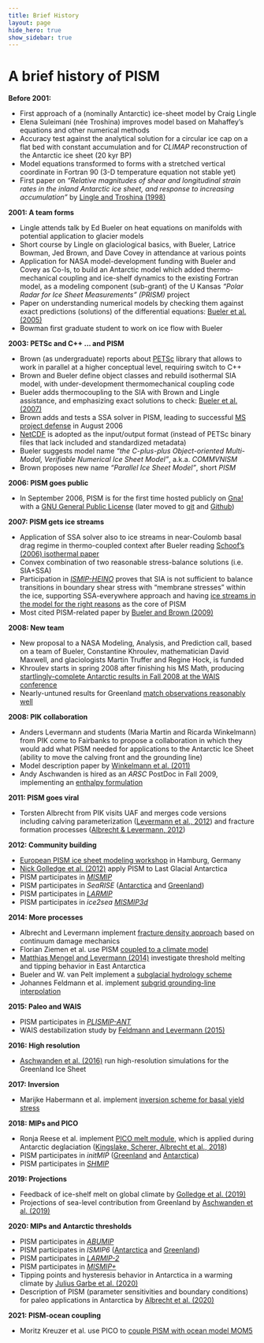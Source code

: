 ```yaml
---
title: Brief History
layout: page
hide_hero: true
show_sidebar: true
---
```


# A brief history of PISM

**Before 2001:**

* First approach of a (nominally Antarctic) ice-sheet model by Craig Lingle
* Elena Suleimani (née Troshina) improves model based on Mahaffey’s equations and other numerical methods
* Accuracy test against the analytical solution for a circular ice cap on a flat bed with constant accumulation and for *CLIMAP* reconstruction of the Antarctic ice sheet (20 kyr BP)
* Model equations transformed to forms with a stretched vertical coordinate in Fortran 90 (3-D temperature equation not stable yet)
* First paper on *“Relative magnitudes of shear and longitudinal strain rates in the inland Antarctic ice sheet, and response to increasing accumulation”* by [Lingle and Troshina (1998)](https://doi.org/10.3189/1998AoG27-1-187-193)

**2001: A team forms**

* Lingle attends talk by Ed Bueler on heat equations on manifolds with potential application to glacier models
* Short course by Lingle on glaciological basics, with Bueler, Latrice Bowman, Jed Brown, and Dave Covey in attendance at various points
* Application for NASA model-development funding with Bueler and Covey as Co-Is, to build an Antarctic model which added thermo-mechanical coupling and ice-shelf dynamics to the existing Fortran model, as a modeling component (sub-grant) of the U Kansas *“Polar Radar for Ice Sheet Measurements” (PRISM)* project
* Paper on understanding numerical models by checking them against exact predictions (solutions) of the differential equations: [Bueler et al. (2005)](https://doi.org/10.3189/172756505781829449)
* Bowman first graduate student to work on ice flow with Bueler

**2003: PETSc and C++ ... and PISM**

* Brown (as undergraduate) reports about [PETSc](http://www.mcs.anl.gov/petsc/) library that allows to work in parallel at a higher conceptual level, requiring switch to C++
* Brown and Bueler define object classes and rebuild isothermal SIA model, with under-development thermomechanical coupling code
* Bueler adds thermocoupling to the SIA with Brown and Lingle assistance, and emphasizing exact solutions to check: [Bueler et al. (2007)](https://doi.org/10.3189/002214307783258396)
* Brown adds and tests a SSA solver in PISM, leading to successful [MS project defense](http://pism.github.io/uaf-iceflow/slidesJBrown.pdf) in August 2006
* [NetCDF](http://www.unidata.ucar.edu/software/netcdf/) is adopted as the input/output format (instead of PETSc binary files that lack included and standardized metadata)
* Bueler suggests model name *“the C-plus-plus Object-oriented Multi-Modal, Verifiable Numerical Ice Sheet Model”*, a.k.a. *COMMVNISM*
* Brown proposes new name *“Parallel Ice Sheet Model”*, short *PISM*

**2006: PISM goes public**

* In September 2006, PISM is for the first time hosted publicly on [Gna!](https://en.wikipedia.org/wiki/Gna) with a [GNU General Public License](https://en.wikipedia.org/wiki/GNU_General_Public_License) (later moved to [git](https://git-scm.com/) and [Github](https://github.com/))

**2007: PISM gets ice streams**

* Application of SSA solver also to ice streams in near-Coulomb basal drag regime in thermo-coupled context after Bueler reading [Schoof’s (2006) isothermal paper](https://doi.org/10.1017/S0022112006009591)
* Convex combination of two reasonable stress-balance solutions (i.e. SIA+SSA)
* Participation in [*ISMIP-HEINO*](https://doi.org/10.3189/002214310792447789) proves that SIA is not sufficient to balance transitions in boundary shear stress with “membrane stresses” within the ice, supporting SSA-everywhere approach and having [ice streams in the model for the right reasons](http://pism.github.io/uaf-iceflow/talkagu.pdf) as the core of PISM
* Most cited PISM-related paper by [Bueler and Brown (2009)](https://doi.org/10.1029/2008JF001179)

**2008: New team**

* New proposal to a NASA Modeling, Analysis, and Prediction call, based on a team of Bueler, Constantine Khroulev, mathematician David Maxwell, and glaciologists Martin Truffer and Regine Hock, is funded
* Khroulev starts in spring 2008 after finishing his MS Math, producing [startlingly-complete Antarctic results in Fall 2008 at the WAIS conference](http://pism.github.io/uaf-iceflow/khroulev_final.pdf)
* Nearly-untuned results for Greenland [match observations reasonably well](http://pism.github.io/uaf-iceflow/BKAJS_submit2_twocolumn.pdf)

**2008: PIK collaboration**

* Anders Levermann and students (Maria Martin and Ricarda Winkelmann) from PIK come to Fairbanks to propose a collaboration in which they would add what PISM needed for applications to the Antarctic Ice Sheet (ability to move the calving front and the grounding line)
* Model description paper by [Winkelmann et al. (2011)](https://doi.org/10.5194/tc-5-715-2011)
* Andy Aschwanden is hired as an *ARSC* PostDoc in Fall 2009, implementing an [enthalpy formulation](https://doi.org/10.3189/2012JoG11J088)

**2011: PISM goes viral**

* Torsten Albrecht from PIK visits UAF and merges code versions including calving parameterization ([Levermann et al., 2012](https://doi.org/10.5194/tc-6-273-2012)) and fracture formation processes ([Albrecht & Levermann, 2012](https://doi.org/10.3189/2012JoG11J191))

**2012: Community building**

* [European PISM ice sheet modeling workshop](http://www.mpimet.mpg.de/en/wissenschaft/ozean-im-erdsystem/euro-pism-workshop.html) in Hamburg, Germany
* [Nick Golledge et al. (2012)](https://doi.org/10.1073/pnas.1205385109) apply PISM to Last Glacial Antarctica
* PISM participates in [*MISMIP*](https://doi.org/10.5194/tc-6-573-2012)
* PISM participates in *SeaRISE* ([Antarctica](https://doi.org/10.1002/jgrf.20081) and [Greenland](https://doi.org/10.1002/jgrf.20076))
* PISM participates in [*LARMIP*](https://doi.org/10.1007/s00382-012-1471-4)
* PISM participates in *ice2sea* [*MISMIP3d*](https://doi.org/10.3189/2013JoG12J129)

**2014: More processes**

* Albrecht and Levermann implement [fracture density approach](https://doi.org/10.5194/tc-8-587-2014) based on continuum damage mechanics
* Florian Ziemen et al. use PISM [coupled to a climate model](https://doi.org/10.5194/cp-10-1817-2014)
* [Matthias Mengel and Levermann (2014)](https://doi.org/10.1038/nclimate2226) investigate threshold melting and tipping behavior in East Antarctica
* Bueler and W. van Pelt implement a [subglacial hydrology scheme](https://doi.org/10.5194/gmd-8-1613-2015)
* Johannes Feldmann et al. implement [subgrid grounding-line interpolation](https://doi.org/10.3189/2014JoG13J093)

**2015: Paleo and WAIS**

* PISM participates in [*PLISMIP-ANT*](https://doi.org/10.5194/tc-9-881-2015)
* WAIS destabilization study by [Feldmann and Levermann (2015)](https://doi.org/10.1073/pnas.1512482112)

**2016: High resolution**

* [Aschwanden et al. (2016)](https://doi.org/10.1038/ncomms10524) run high-resolution simulations for the Greenland Ice Sheet

**2017: Inversion**

* Marijke Habermann et al. implement [inversion scheme for basal yield stress](https://doi.org/10.1017/jog.2017.61)

**2018: MIPs and PICO**

* Ronja Reese et al. implement [PICO melt module](https://doi.org/10.5194/tc-12-1969-2018), which is applied during Antarctic deglaciation ([Kingslake, Scherer, Albrecht et al., 2018](https://doi.org/10.1038/s41586-018-0208-x))
* PISM participates in *initMIP* ([Greenland](https://doi.org/10.5194/tc-12-1433-2018) and [Antarctica](https://doi.org/10.5194/tc-13-1441-2019))
* PISM participates in [*SHMIP*](https://doi.org/10.1017/jog.2018.78)

**2019: Projections**

* Feedback of ice-shelf melt on global climate by [Golledge et al. (2019)](https://doi.org/10.1038/s41586-019-0889-9)
* Projections of sea-level contribution from Greenland by [Aschwanden et al. (2019)](https://doi.org/10.1126/sciadv.aav9396) 

**2020: MIPs and Antarctic thresholds**

* PISM participates in [*ABUMIP*](https://doi.org/10.1017/jog.2020.67)
* PISM participates in *ISMIP6* ([Antarctica](https://doi.org/10.5194/tc-14-3033-2020) and [Greenland](https://doi.org/10.5194/tc-14-3071-2020))
* PISM participates in [*LARMIP-2*](https://doi.org/10.5194/esd-11-35-2020)
* PISM participates in [*MISMIP+*](https://doi.org/10.5194/tc-14-2283-2020)
* Tipping points and hysteresis behavior in Antarctica in a warming climate by [Julius Garbe et al. (2020)](https://doi.org/10.1038/s41586-020-2727-5)
* Description of PISM (parameter sensitivities and boundary conditions) for paleo applications in Antarctica by [Albrecht et al. (2020)](https://doi.org/10.5194/tc-14-599-2020)

**2021: PISM-ocean coupling**

* Moritz Kreuzer et al. use PICO to [couple PISM with ocean model MOM5](https://doi.org/10.5194/gmd-2020-230)
